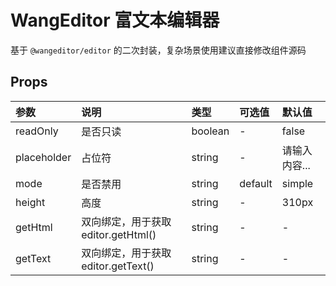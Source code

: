 # WangEditor 富文本编辑器

基于 `@wangeditor/editor` 的二次封装，复杂场景使用建议直接修改组件源码

## Props

| 参数                 | 说明           | 类型    | 可选值 | 默认值 |
| :------------------- | :------------- | :------ | :----- | :----- |
| readOnly | 是否只读 | boolean  | -      |  false    |
| placeholder              | 占位符   | string  | -      | 请输入内容...     |
| mode             | 是否禁用       | string | default|simple      | default  |
| height             | 高度       | string | -      | 310px  |
| getHtml             | 双向绑定，用于获取 editor.getHtml()       | string | -      | -  |
| getText             | 双向绑定，用于获取 editor.getText()       | string | -      | -  |
